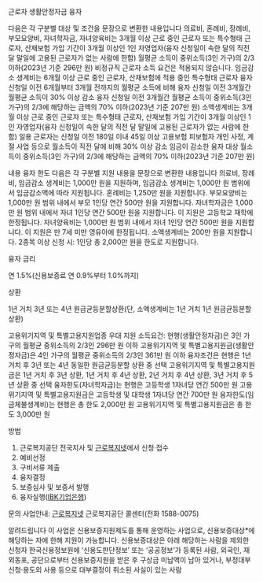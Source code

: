 근로자 생활안정자금 융자

다음은 각 구분별 대상 및 조건을 문장으로 변환한 내용입니다
의료비, 혼례비, 장례비, 부모요양비, 자녀학자금, 자녀양육비는
3개월 이상 근로 중인 근로자 또는 특수형태 근로자, 산재보험 가입 기간이 3개월 이상인 1인 자영업자(융자 신청일이 속한 달의 직전 달 말일에 고용된 근로자가 없는 사람에 한함)
월평균 소득이 중위소득(3인 가구)의 2/3 이하(2023년 기준 296만 원)
비정규직 근로자 소득 요건은 적용되지 않습니다.
임금감소 생계비는 6개월 이상 근로 중인 근로자, 산재보험에 적용 중인 특수형태 근로자
융자 신청일 이전 6개월부터 3개월 전까지의 월평균 소득에 비해 융자 신청일 이전 3개월간 월평균 소득이 30% 이상 감소
융자 신청일 이전 3개월간 월평균 소득이 중위소득(3인 가구)의 2/3에 해당하는 금액의 70% 이하(2023년 기준 207만 원)
소액생계비는 3개월 이상 근로 중인 근로자 또는 특수형태 근로자, 산재보험 가입 기간이 3개월 이상인 1인 자영업자(융자 신청일이 속한 달의 직전 달 말일에 고용된 근로자가 없는 사람에 한함)
일용 근로자는 신청일 이전 180일 이내 45일 이상 고용보험 피보험자
개인 사정, 계절 사업 등으로 월소득이 직전 달에 비해 30% 이상 감소
임금이 감소한 융자 대상 월소득이 중위소득(3인 가구)의 2/3에 해당하는 금액의 70% 이하(2023년 기준 207만 원)

내용
융자 한도
다음은 각 구분별 지원 내용을 문장으로 변환한 내용입니다
의료비, 장례비, 임금감소 생계비는 1,000만 원을 지원하며, 임금감소 생계비는 1,000만 원 범위에서 임금감소액에 따라 지원됩니다.
혼례비는 1,250만 원을 지원합니다.
부모요양비는 1,000만 원 범위 내에서 부모 1인당 연간 500만 원을 지원합니다.
자녀학자금은 1,000만 원 범위 내에서 자녀 1인당 연간 500만 원을 지원합니다. 이 지원은 고등학교 재학에 한정됩니다.
자녀양육비는 1,000만 원 범위 내에서 자녀 1인당 연간 500만 원을 지원합니다. 이 지원은 만 7세 미만 영유아에 한정됩니다.
소액생계비는 200만 원을 지원합니다.
2종목 이상 신청 시: 1인당 총 2,000만 원을 한도로 지원합니다.

융자 금리

연 1.5%(신용보증료 연 0.9%부터 1.0%까지)

상환

1년 거치 3년 또는 4년 원금균등분할상환(단, 소액생계비는 1년 거치 1년 원금균등분할상환)

고용위기지역 및 특별고용지원업종 우대 지원
소득요건:
현행(생활안정자금)은 3인 가구의 월평균 중위소득의 2/3인 296만 원 이하
고용위기지역 및 특별고용지원금(생활안정자금)은 4인 가구의 월평균 중위소득의 2/3인 361만 원 이하
융자조건은
현행은 1년 거치 후 3년 또는 4년 동일한 원금균등분할 상환 중 선택
고용위기지역 및 특별고용지원금은 1년 거치 후 3년 상환, 1년 거치 후 4년 상환, 2년 거치 후 4년 상환, 3년 거치 후 5년 상환 중 선택
융자한도(자녀학자금)는
현행은 고등학생 1자녀당 연간 500만 원
고용위기지역 및 특별고용지원금은  고등학생 및 대학생 1자녀당 연간 700만 원
융자한도(임금체불생계비)는
현행은 총 한도 2,000만 원
고용위기지역 및 특별고용지원금은 총 한도 3,000만 원

방법 
1. 근로복지공단 전국지사 및 [근로복지넷](http://welfare.comwel.or.kr)에서 신청·접수 
2. 예비선정
3. 구비서류 제출
4. 융자결정
5. 보증심사 및 보증서 발행
6. 융자실행([IBK기업은행](http://www.ibk.co.kr))

문의
사업안내: [근로복지넷](http://welfare.comwel.or.kr)
근로복지공단 콜센터(전화 1588-0075)

알려드립니다
이 사업은 신용보증지원제도를 통해 운영하는 사업으로, 신용보증대상*에 해당하는 자에 한해 지원이 가능합니다.
신용보증대상은 아래 해당하는 사람을 제외한 신청자
한국신용정보원에 ‘신용도판단정보’ 또는 ‘공공정보’가 등록된 사람,
외국인, 재외동포,
공단으로부터 신용보증지원을 받은 후 구상금 미납액이 남아 있거나, 부정대부 신청·용도외 사용 등으로 대부결정이 취소된 사실이 있는 사람